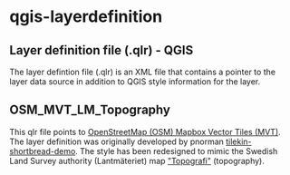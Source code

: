 # qgis-layerdefinition
## Layer definition file (.qlr) - QGIS
The layer defintion file (.qlr) is an XML file that contains a pointer to the layer data source in addition to QGIS style information for the layer.
## OSM_MVT_LM_Topography
This qlr file points to [OpenStreetMap (OSM) Mapbox Vector Tiles (MVT)](https://vector.openstreetmap.org/shortbread_v1/{z}/{x}/{y}.mvt). The layer definition was originally developed by pnorman [tilekin-shortbread-demo](https://github.com/pnorman/tilekiln-shortbread-demo). The style has been redesigned to mimic the Swedish Land Survey authority (Lantmäteriet) map ["Topografi"](https://www.lantmateriet.se/sv/geodata/vara-produkter/produktlista/topografi-10-nedladdning-vektor/) (topography). 
